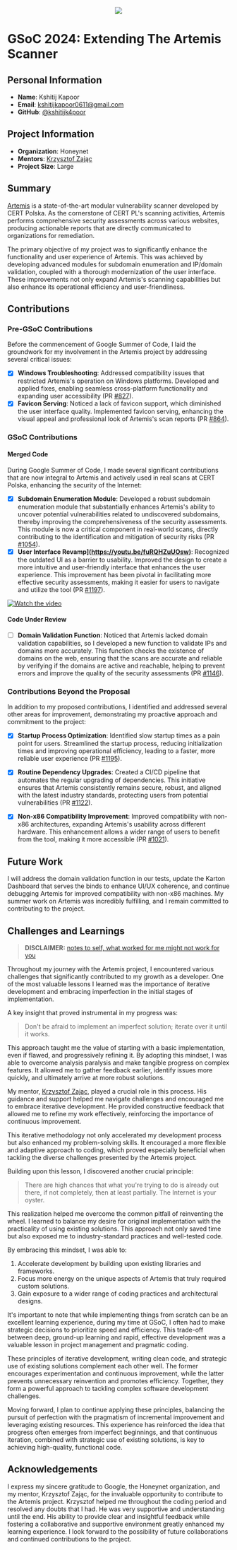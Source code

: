 <p align="center">
  <img src="https://upload.wikimedia.org/wikipedia/commons/thumb/e/e2/Google_Summer_of_Code_logo_%282021%29.svg/2560px-Google_Summer_of_Code_logo_%282021%29.svg.png" />
</p>

# GSoC 2024: Extending The Artemis Scanner

## Personal Information

- **Name**: Kshitij Kapoor
- **Email**: kshitijkapoor0611@gmail.com
- **GitHub**: [@kshitijk4poor](https://github.com/kshitijk4poor)

## Project Information

- **Organization**: Honeynet
- **Mentors**: [Krzysztof Zając](https://kazet.cc)
- **Project Size**: Large

## Summary

[Artemis](https://github.com/CERT-Polska/Artemis) is a state-of-the-art modular vulnerability scanner developed by CERT Polska. As the cornerstone of CERT PL's scanning activities, Artemis performs comprehensive security assessments across various websites, producing actionable reports that are directly communicated to organizations for remediation.

The primary objective of my project was to significantly enhance the functionality and user experience of Artemis. This was achieved by developing advanced modules for subdomain enumeration and IP/domain validation, coupled with a thorough modernization of the user interface. These improvements not only expand Artemis's scanning capabilities but also enhance its operational efficiency and user-friendliness.

## Contributions

### Pre-GSoC Contributions

Before the commencement of Google Summer of Code, I laid the groundwork for my involvement in the Artemis project by addressing several critical issues:

- [X] **Windows Troubleshooting**: Addressed compatibility issues that restricted Artemis's operation on Windows platforms. Developed and applied fixes, enabling seamless cross-platform functionality and expanding user accessibility (PR [#827](https://github.com/CERT-Polska/Artemis/pull/827)).
- [X] **Favicon Serving**: Noticed a lack of favicon support, which diminished the user interface quality. Implemented favicon serving, enhancing the visual appeal and professional look of Artemis's scan reports (PR [#864](https://github.com/CERT-Polska/Artemis/pull/864)).

### GSoC Contributions

#### Merged Code

During Google Summer of Code, I made several significant contributions that are now integral to Artemis and actively used in real scans at CERT Polska, enhancing the security of the Internet:

- [X] **Subdomain Enumeration Module**: Developed a robust subdomain enumeration module that substantially enhances Artemis's ability to uncover potential vulnerabilities related to undiscovered subdomains, thereby improving the comprehensiveness of the security assessments. This module is now a critical component in real-world scans, directly contributing to the identification and mitigation of security risks (PR [#1054](https://github.com/CERT-Polska/Artemis/pull/1054)).
- [X] **User Interface Revamp](https://youtu.be/fuRQHZuUOsw)**: Recognized the outdated UI as a barrier to usability. Improved the design to create a more intuitive and user-friendly interface that enhances the user experience. This improvement has been pivotal in facilitating more effective security assessments, making it easier for users to navigate and utilize the tool (PR [#1197](https://github.com/CERT-Polska/Artemis/pull/1197)).

[![Watch the video](https://img.youtube.com/vi/fuRQHZuUOsw/0.jpg)](https://youtu.be/fuRQHZuUOsw)
  
#### Code Under Review

- [ ] **Domain Validation Function**: Noticed that Artemis lacked domain validation capabilities, so I developed a new function to validate IPs and domains more accurately. This function checks the existence of domains on the web, ensuring that the scans are accurate and reliable by verifying if the domains are active and reachable, helping to prevent errors and improve the quality of the security assessments (PR [#1146](https://github.com/CERT-Polska/Artemis/pull/1146)).

### Contributions Beyond the Proposal

In addition to my proposed contributions, I identified and addressed several other areas for improvement, demonstrating my proactive approach and commitment to the project:

- [X] **Startup Process Optimization**: Identified slow startup times as a pain point for users. Streamlined the startup process, reducing initialization times and improving operational efficiency, leading to a faster, more reliable user experience (PR [#1195](https://github.com/CERT-Polska/Artemis/pull/1195)).
  
- [X] **Routine Dependency Upgrades**: Created a CI/CD pipeline that automates the regular upgrading of dependencies. This initiative ensures that Artemis consistently remains secure, robust, and aligned with the latest industry standards, protecting users from potential vulnerabilities (PR [#1122](https://github.com/CERT-Polska/Artemis/pull/1122)).
  
- [X] **Non-x86 Compatibility Improvement**: Improved compatibility with non-x86 architectures, expanding Artemis's usability across different hardware. This enhancement allows a wider range of users to benefit from the tool, making it more accessible (PR [#1021](https://github.com/CERT-Polska/Artemis/pull/1021)).

## Future Work

I will address the domain validation function in our tests, update the Karton Dashboard that serves the binds to enhance UI/UX coherence, and continue debugging Artemis for improved compatibility with non-x86 machines. My summer work on Artemis was incredibly fulfilling, and I remain committed to contributing to the project.

## Challenges and Learnings

> **DISCLAIMER:** [notes to self, what worked for me might not work for you](https://slatestarcodex.com/2014/03/24/should-you-reverse-any-advice-you-hear/)

Throughout my journey with the Artemis project, I encountered various challenges that significantly contributed to my growth as a developer. One of the most valuable lessons I learned was the importance of iterative development and embracing imperfection in the initial stages of implementation.

A key insight that proved instrumental in my progress was:

> Don't be afraid to implement an imperfect solution; iterate over it until it works.

This approach taught me the value of starting with a basic implementation, even if flawed, and progressively refining it. By adopting this mindset, I was able to overcome analysis paralysis and make tangible progress on complex features. It allowed me to gather feedback earlier, identify issues more quickly, and ultimately arrive at more robust solutions.

My mentor, [Krzysztof Zając](https://kazet.cc), played a crucial role in this process. His guidance and support helped me navigate challenges and encouraged me to embrace iterative development. He provided constructive feedback that allowed me to refine my work effectively, reinforcing the importance of continuous improvement.

This iterative methodology not only accelerated my development process but also enhanced my problem-solving skills. It encouraged a more flexible and adaptive approach to coding, which proved especially beneficial when tackling the diverse challenges presented by the Artemis project.

Building upon this lesson, I discovered another crucial principle:

> There are high chances that what you're trying to do is already out there, if not completely, then at least partially. The Internet is your oyster.

This realization helped me overcome the common pitfall of reinventing the wheel. I learned to balance my desire for original implementation with the practicality of using existing solutions. This approach not only saved time but also exposed me to industry-standard practices and well-tested code.

By embracing this mindset, I was able to:

1. Accelerate development by building upon existing libraries and frameworks.
2. Focus more energy on the unique aspects of Artemis that truly required custom solutions.
3. Gain exposure to a wider range of coding practices and architectural designs.

It's important to note that while implementing things from scratch can be an excellent learning experience, during my time at GSoC, I often had to make strategic decisions to prioritize speed and efficiency. This trade-off between deep, ground-up learning and rapid, effective development was a valuable lesson in project management and pragmatic coding.

These principles of iterative development, writing clean code, and strategic use of existing solutions complement each other well. The former encourages experimentation and continuous improvement, while the latter prevents unnecessary reinvention and promotes efficiency. Together, they form a powerful approach to tackling complex software development challenges.

Moving forward, I plan to continue applying these principles, balancing the pursuit of perfection with the pragmatism of incremental improvement and leveraging existing resources. This experience has reinforced the idea that progress often emerges from imperfect beginnings, and that continuous iteration, combined with strategic use of existing solutions, is key to achieving high-quality, functional code.

## Acknowledgements

I express my sincere gratitude to Google, the Honeynet organization, and my mentor, Krzysztof Zając, for the invaluable opportunity to contribute to the Artemis project. Krzysztof helped me throughout the coding period and resolved any doubts that I had. He was very supportive and understanding until the end. His ability to provide clear and insightful feedback while fostering a collaborative and supportive environment greatly enhanced my learning experience. I look forward to the possibility of future collaborations and continued contributions to the project.